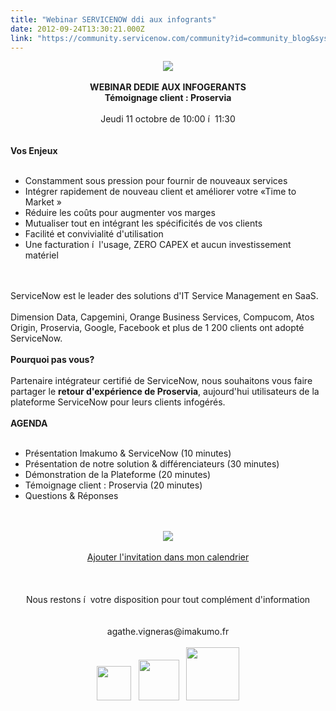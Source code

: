 ```yaml
---
title: "Webinar SERVICENOW ddi aux infogrants"
date: 2012-09-24T13:30:21.000Z
link: "https://community.servicenow.com/community?id=community_blog&sys_id=bd0eaa2ddbd0dbc01dcaf3231f96199d"
---
```

<p><center><img src="http://www.imakumo.fr/wp-content/uploads/TransformITNow.png" /><br /><br /><b>WEBINAR DEDIE AUX INFOGERANTS<br />Témoignage client : Proservia</b><br /><br />Jeudi 11 octobre de 10:00 í  11:30</center><br /><br /><b>Vos Enjeux</b><br /><br /><ul><li>Constamment sous pression pour fournir de nouveaux services</li><li>Intégrer rapidement de nouveau client et améliorer votre  «Time to Market »</li><li>Réduire les coûts pour augmenter vos marges</li><li>Mutualiser tout en intégrant les spécificités de vos clients</li><li>Facilité et convivialité d'utilisation</li><li>Une facturation í  l'usage, ZERO CAPEX et aucun investissement matériel</li></ul><br /><br />ServiceNow est le leader des solutions d'IT Service Management en SaaS.<br /><br />Dimension Data, Capgemini, Orange Business Services, Compucom, Atos Origin, Proservia, Google, Facebook et plus de 1 200 clients ont adopté ServiceNow.<br /><br /><b>Pourquoi pas vous?</b><br /><br />Partenaire intégrateur certifié de ServiceNow, nous souhaitons vous faire partager le <b>retour d'expérience de Proservia</b>, aujourd'hui utilisateurs de la plateforme ServiceNow pour leurs clients infogérés.<br /><br /><b>AGENDA</b><br /><br /><ul><li>Présentation Imakumo &amp; ServiceNow (10 minutes)<br /></li><li>Présentation de notre solution &amp; différenciateurs (30 minutes)<br /></li><li>Démonstration de la Plateforme (20 minutes)<br /></li><li>Témoignage client : Proservia (20 minutes)<br /></li><li>Questions &amp; Réponses<br /></li></ul><br /><center><br /><a href="https://www1.gotomeeting.com/register/567789321"><img src="http://www.imakumo.fr/wp-content/uploads/InscriptionButton.png" /></a><br /><br /><a title="w.imakumo.fr/wp-content/uploads/InvitationWebinarMSP.ics" href="http://www.imakumo.fr/wp-content/uploads/InvitationWebinarMSP.ics">Ajouter l'invitation dans mon calendrier</a><br /><br /><br /><br />Nous restons í  votre disposition pour tout complément d'information <br /><br /><br />agathe.vigneras@imakumo.fr<br /><br /><img src="http://www.imakumo.fr/wp-content/uploads/ServiceNow.png" height="55" />&nbsp;&nbsp;&nbsp;<img src="http://www.imakumo.fr/wp-content/uploads/Proservia.png" height="65" />&nbsp;&nbsp;&nbsp;<img src="http://www.imakumo.fr/wp-content/uploads/ImaKumo.png" height="85" /></center></p>